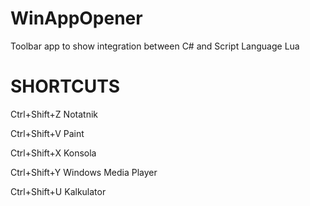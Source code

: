 # WinAppOpener
Toolbar app to show integration between C# and Script Language Lua

# SHORTCUTS

Ctrl+Shift+Z	Notatnik

Ctrl+Shift+V	Paint

Ctrl+Shift+X	Konsola

Ctrl+Shift+Y	Windows Media Player

Ctrl+Shift+U	Kalkulator
